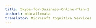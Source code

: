 ```yaml
---
title: Skype-for-Business-Online-Plan-1
inshort: määratlemata
translator: Microsoft Cognitive Services
---
```




